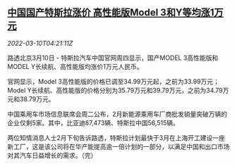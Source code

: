 <!--1646886663000-->
[中国国产特斯拉涨价 高性能版Model 3和Y等均涨1万元](https://cn.reuters.com/article/tesla-price-rise-0310-thur-idCNKBS2L70CF)
------

<div><i>2022-03-10T04:21:11Z</i></div><p>路透北京3月10日 - 特斯拉汽车中国官网周四显示，国产MODEL 3高性能版和MODEL Y长续航、高性能版均涨价1万元人民币。</p><p>官网显示，Model 3高性能版的价格已调至34.99万元起，之前为33.99万元；Model Y长续航、高性能版的价格分别为35.79万元和39.79万元，之前为34.79万元和38.79万元。</p><p>中国乘用车市场信息联席会周二公布，2月新能源乘用车厂商批发销量突破万辆的企业仅剩5家。其中，比亚迪87,473辆、特斯拉中国56,515辆。</p><p>两位知情消息人士2月下旬告诉路透，特斯拉计划最快于3月在上海开工建设一座新工厂，这是该公司将在华产能提高逾一倍计划的一部分，以满足中国和出口市场对其汽车日益增长的需求。（完）</p>
